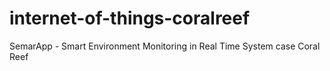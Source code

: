 # internet-of-things-coralreef
SemarApp - Smart Environment Monitoring in Real Time System case Coral Reef
